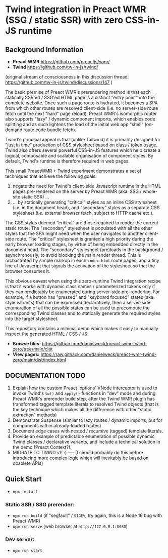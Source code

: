 # Twind integration in Preact WMR (SSG / static SSR) with zero CSS-in-JS runtime

## Background Information

* **Preact WMR** https://github.com/preactjs/wmr/
* **Twind** https://github.com/tw-in-js/twind/

(original stream of consciousness in this discussion thread: https://github.com/tw-in-js/twind/discussions/147 )

The basic premise of Preact WMR's prerendering method is that each statically SSR'ed / SSG'ed HTML page is a distinct "entry point" into the complete website. Once such a page route is hydrated, it becomes a SPA from which other routes are resolved client-side (i.e. no server-side route fetch until the next "hard" page reload). Preact WMR's isomorphic router also supports "lazy" / dynamic component imports, which enables code splitting and as such lightens the load of the initial web app "shell" (on-demand route code bundle fetch).

Twind's principal appeal is that (unlike Tailwind) it is primarily designed for "just in time" production of CSS stylesheet based on class / token usage. Twind also offers several powerful CSS-in-JS features which help create a logical, composable and scalable organisation of component styles. By default, Twind's runtime is therefore required in web pages.

This small PreactWMR + Twind experiment demonstrates a set of techniques that achieve the following goals:

1) negate the need for Twind's client-side Javascript runtime in the HTML pages pre-rendered on the server by Preact WMR (aka. SSG / whole-site static SSR) ...
2) ... by statically generating "critical" styles as an inline CSS stylesheet (i.e. in the document head), and "secondary" styles as a separate CSS stylesheet (i.e. external browser fetch, subject to HTTP cache etc.).

The CSS styles deemed "critical" are those required to render the current static route. The "secondary" stylesheet is populated with all the other styles that the SPA might need when the user navigates to another client-side route. The "critical" stylesheet is granted a high priority during the early browser loading stages, by virtue of being embedded directly in the document head. The "secondary" stylesheet (pre)loads in the background / asynchronously, to avoid blocking the main render thread. This is orchastrated by simple markup in each `index.html` route pages, and a tiny line of Javascript that signals the activation of the stylesheet so that the browser consumes it.

This obvious caveat when using this zero-runtime Twind integration recipe is that it works with dynamic class names / parameterized tokens only if they can predictably be enumerated during server-side pre-rendering. For example, if a button has "pressed" and "keyboard focused" states (aka. style variants) that can be expressed declaratively, then a server-side enumeration of all the possible states can be used to precompute the corresponding Twind classes and to statically generate the required styles into the target stylesheet.

This repository contains a minimal demo which makes it easy to manually inspect the generated HTML / CSS / JS:

* **Browse files:** https://github.com/danielweck/preact-wmr-twind-zero/tree/main/dist
* **View pages:** https://raw.githack.com/danielweck/preact-wmr-twind-zero/main/dist/index.html

## DOCUMENTATION TODO

1) Explain how the custom Preact 'options' VNode interceptor is used to invoke Twind's `tw()` and `apply()` functions in "dev" mode and during Preact WMR's prerender build step, after the Twind WMR plugin has transformed tagged template literals to resolved Twind objects (that is the key technique which makes all the difference with other "static extraction" methods)
2) Demonstrate Suspense (similar to lazy routes / dynamic imports, but for components within already-loaded routes)
3) Document edge cases with nested / recursive (tagged) template literals.
4) Provide an example of predictable enumeration of possible dynamic Twind classes / declarative variants, and include a technical solution in the demo (Preact Context?).
5) MIGRATE TO TWIND v1! :)   ---  (I should probably do this before introducing more complex logic which will inevitably be based on obsolete APIs)

## Quick Start

* `npm install`

### Static SSR / SSG prerender:

* `npm run build` (if "segfault" / `SIGEV`, try again, this is a Node 16 bug with Preact WMR)
* `npm run serve` (web browser at `http://127.0.0.1:8080`)

### Dev server:

* `npm run start`
